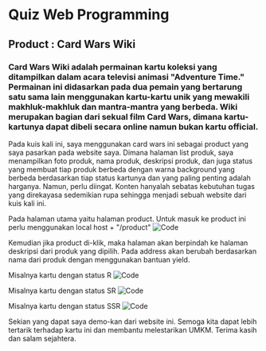 # Quiz Web Programming
## Product : Card Wars Wiki

### Card Wars Wiki adalah permainan kartu koleksi yang ditampilkan dalam acara televisi animasi "Adventure Time." Permainan ini didasarkan pada dua pemain yang bertarung satu sama lain menggunakan kartu-kartu unik yang mewakili makhluk-makhluk dan mantra-mantra yang berbeda. Wiki merupakan bagian dari sekual film Card Wars, dimana kartu-kartunya dapat dibeli secara online namun bukan kartu official.

Pada kuis kali ini, saya menggunakan card wars ini sebagai product yang saya pasarkan pada website saya. Dimana halaman list produk, saya menampilkan foto produk, nama produk, deskripsi produk, dan juga status yang membuat tiap produk berbeda dengan warna background yang berbeda berdasarkan tiap status kartunya dan yang paling penting adalah harganya. Namun, perlu diingat. Konten hanyalah sebatas kebutuhan tugas yang direkayasa sedemikian rupa sehingga menjadi sebuah website dari kuis kali ini. 

Pada halaman utama yaitu halaman product.
Untuk masuk ke product ini perlu menggunakan local host + "/product"
![Code](https://github.com/fnynglv/QuisWP/blob/main/dokumentasi/PageProduct.png)

Kemudian jika product di-klik, maka halaman akan berpindah ke halaman deskripsi dari produk yang dipilih.
Pada address akan berubah berdasarkan nama dari produk dengan menggunakan bantuan yield.

Misalnya kartu dengan status R
![Code](https://github.com/fnynglv/QuisWP/blob/main/dokumentasi/PageProductR.png)

Misalnya kartu dengan status SR
![Code](https://github.com/fnynglv/QuisWP/blob/main/dokumentasi/PageProductSR.png)

Misalnya kartu dengan status SSR
![Code](https://github.com/fnynglv/QuisWP/blob/main/dokumentasi/PageProductSSR.png)

Sekian yang dapat saya demo-kan dari website ini. 
Semoga kita dapat lebih tertarik terhadap kartu ini dan membantu melestarikan UMKM.
Terima kasih dan salam sejahtera.

